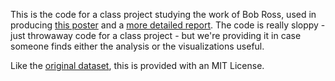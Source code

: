 This is the code for a class project studying the work of Bob Ross, used in producing [this poster](http://www.cs.utah.edu/~abigelow/Downloads/bobRoss/poster.pdf) and a [more detailed report](http://www.cs.utah.edu/~abigelow/Downloads/bobRoss/Final%20Report.pdf). The code is really sloppy - just throwaway code for a class project - but we're providing it in case someone finds either the analysis or the visualizations useful.

Like the [original dataset](https://github.com/fivethirtyeight/data/tree/master/bob-ross), this is provided with an MIT License.